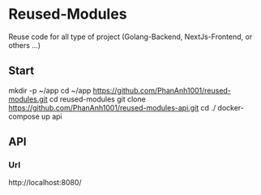 # Reused-Modules
Reuse code for all type of project (Golang-Backend, NextJs-Frontend, or others ...)

## Start
mkdir -p ~/app
cd ~/app
https://github.com/PhanAnh1001/reused-modules.git
cd reused-modules
git clone https://github.com/PhanAnh1001/reused-modules-api.git
cd ./
docker-compose up api

## API
### Url
http://localhost:8080/
